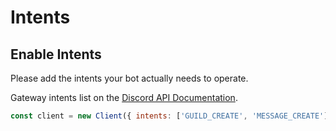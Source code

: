 # Intents

## Enable Intents
Please add the intents your bot actually needs to operate.

Gateway intents list on the [Discord API Documentation](https://discord.com/developers/docs/topics/gateway#gateway-intents). 

```js
const client = new Client({ intents: ['GUILD_CREATE', 'MESSAGE_CREATE'] })
```
